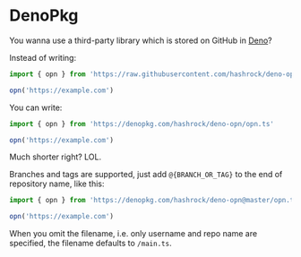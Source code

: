 # DenoPkg

You wanna use a third-party library which is stored on GitHub in [Deno](https://deno.land)?

Instead of writing:

```typescript
import { opn } from 'https://raw.githubusercontent.com/hashrock/deno-opn/master/opn.ts'

opn('https://example.com')
```

You can write:

```typescript
import { opn } from 'https://denopkg.com/hashrock/deno-opn/opn.ts'

opn('https://example.com')
```

Much shorter right? LOL.

Branches and tags are supported, just add `@{BRANCH_OR_TAG}` to the end of repository name, like this:

```typescript
import { opn } from 'https://denopkg.com/hashrock/deno-opn@master/opn.ts'

opn('https://example.com')
```

When you omit the filename, i.e. only username and repo name are specified, the filename defaults to `/main.ts`.
